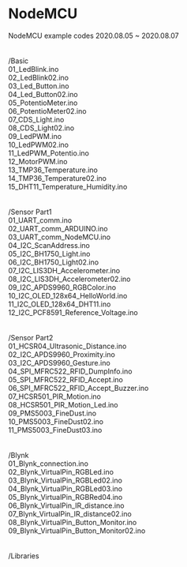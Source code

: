 # NodeMCU
NodeMCU example codes  2020.08.05 ~ 2020.08.07<br>
<br><br>
/Basic<br>
  01_LedBlink.ino<br>
  02_LedBlink02.ino<br>
  03_Led_Button.ino<br>
  04_Led_Button02.ino<br>
  05_PotentioMeter.ino<br>
  06_PotentioMeter02.ino<br>
  07_CDS_Light.ino<br>
  08_CDS_Light02.ino<br>
  09_LedPWM.ino<br>
  10_LedPWM02.ino<br>
  11_LedPWM_Potentio.ino<br>
  12_MotorPWM.ino<br>
  13_TMP36_Temperature.ino<br>
  14_TMP36_Temperature02.ino<br>
  15_DHT11_Temperature_Humidity.ino<br>
<br><br>
/Sensor Part1<br>
  01_UART_comm.ino<br>
  02_UART_comm_ARDUINO.ino<br>
  03_UART_comm_NodeMCU.ino<br>
  04_I2C_ScanAddress.ino<br>
  05_I2C_BH1750_Light.ino<br>
  06_I2C_BH1750_Light02.ino<br>
  07_I2C_LIS3DH_Accelerometer.ino<br>
  08_I2C_LIS3DH_Accelerometer02.ino<br>
  09_I2C_APDS9960_RGBColor.ino<br>
  10_I2C_OLED_128x64_HelloWorld.ino<br>
  11_I2C_OLED_128x64_DHT11.ino<br>
  12_I2C_PCF8591_Reference_Voltage.ino<br>
<br><br>
/Sensor Part2<br>
  01_HCSR04_Ultrasonic_Distance.ino<br>
  02_I2C_APDS9960_Proximity.ino<br>
  03_I2C_APDS9960_Gesture.ino<br>
  04_SPI_MFRC522_RFID_DumpInfo.ino<br>
  05_SPI_MFRC522_RFID_Accept.ino<br>
  06_SPI_MFRC522_RFID_Accept_Buzzer.ino<br>
  07_HCSR501_PIR_Motion.ino<br>
  08_HCSR501_PIR_Motion_Led.ino<br>
  09_PMS5003_FineDust.ino<br>
  10_PMS5003_FineDust02.ino<br>
  11_PMS5003_FineDust03.ino<br>
<br><br>
/Blynk<br>
	01_Blynk_connection.ino<br>
	02_Blynk_VirtualPin_RGBLed.ino<br>
	03_Blynk_VirtualPin_RGBLed02.ino<br>
	04_Blynk_VirtualPin_RGBLed03.ino<br>
	05_Blynk_VirtualPin_RGBRed04.ino<br>
	06_Blynk_VirtualPin_IR_distance.ino<br>
	07_Blynk_VirtualPin_IR_distance02.ino<br>
	08_Blynk_VirtualPin_Button_Monitor.ino<br>
	09_Blynk_VirtualPin_Button_Monitor02.ino<br>
<br><br>
/Libraries<br>
